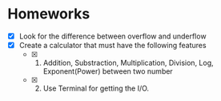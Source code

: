 # Homeworks
- [x] Look for the difference between overflow and underflow
- [x] Create a calculator that must have the following features
	- [x] 1. Addition, Substraction, Multiplication, Division, Log, Exponent(Power) between two number
	- [x] 2. Use Terminal for getting the I/O.